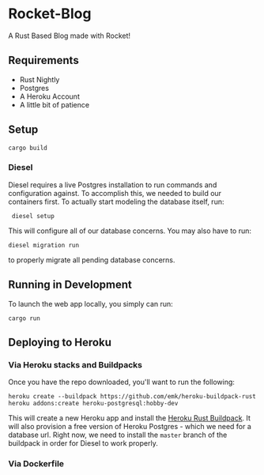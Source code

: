 # Rocket-Blog
A Rust Based Blog made with Rocket!


## Requirements

* Rust Nightly
* Postgres
* A Heroku Account
* A little bit of patience 

## Setup

```
cargo build
```

### Diesel

Diesel requires a live Postgres installation to run commands and configuration against.
To accomplish this, we needed to build our containers first. To actually start modeling the database
itself, run:

```
 diesel setup
```

This will configure all of our database concerns. You may also have to run:

```
diesel migration run
```

to properly migrate all pending database concerns.

## Running in Development

To launch the web app locally, you simply can run:

```
cargo run
```

## Deploying to Heroku

### Via Heroku stacks and Buildpacks

Once you have the repo downloaded, you'll want to run the following:

```
heroku create --buildpack https://github.com/emk/heroku-buildpack-rust
heroku addons:create heroku-postgresql:hobby-dev
```

This will create a new Heroku app and install the [Heroku Rust Buildpack](https://github.com/emk/heroku-buildpack-rust). It will also provision a free version of Heroku Postgres - which we need for a database url. Right now, we need to install the `master` branch of the buildpack in order for Diesel to work properly.

### Via Dockerfile

